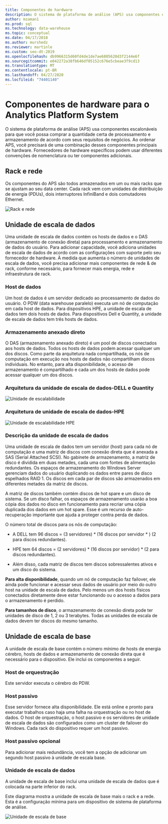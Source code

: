 ```yaml
---
title: Componentes de hardware
description: O sistema de plataforma de análise (APS) usa componentes escalonáveis para que você possa comprar a quantidade certa de processamento e armazenamento de acordo com seus requisitos de negócios. Ao ordenar APS, você precisará de uma combinação desses componentes principais de hardware.
author: mzaman1
ms.prod: sql
ms.technology: data-warehouse
ms.topic: conceptual
ms.date: 04/17/2018
ms.author: murshedz
ms.reviewer: martinle
ms.custom: seo-dt-2019
ms.openlocfilehash: db9966315d60fd4de1de7ae6805620d3f2144e6f
ms.sourcegitcommit: e042272a38fb646df05152c676e5cbeae3f9cd13
ms.translationtype: MT
ms.contentlocale: pt-BR
ms.lasthandoff: 04/27/2020
ms.locfileid: "74401140"
---
```

# <a name="hardware-components-for-analytics-platform-system"></a>Componentes de hardware para o Analytics Platform System

O sistema de plataforma de análise (APS) usa componentes escalonáveis para que você possa comprar a quantidade certa de processamento e armazenamento de acordo com seus requisitos de negócios. Ao ordenar APS, você precisará de uma combinação desses componentes principais de hardware. Fornecedores de hardware específicos podem usar diferentes convenções de nomenclatura ou ter componentes adicionais.  
 
  
## <a name="rack-and-network"></a><a name="rackandnetwork"></a>Rack e rede 
 
Os componentes do APS são todos armazenados em um ou mais racks que se ajustam ao seu data center. Cada rack vem com unidades de distribuição de energia (PDUs), dois interruptores InfiniBand e dois comutadores Ethernet.  
  
![Rack e rede](media/rack-and-network.png "Rack e rede do APS")  
  
## <a name="data-scale-unit"></a><a name="datascaleunit"></a>Unidade de escala de dados
 
Uma unidade de escala de dados contém os hosts de dados e o DAS (armazenamento de conexão direta) para processamento e armazenamento de dados do usuário. Para adicionar capacidade, você adiciona unidades de escala de dados de acordo com as configurações com suporte pelo seu fornecedor de hardware. À medida que aumenta o número de unidades de escala de dados, você precisa adicionar mais componentes de rede & de rack, conforme necessário, para fornecer mais energia, rede e infraestrutura de rack.  
  
### <a name="data-host"></a>Host de dados  

Um host de dados é um servidor dedicado ao processamento de dados do usuário. O PDW (data warehouse paralelo) executa um nó de computação em cada host de dados. Para dispositivos HPE, a unidade de escala de dados tem dois hosts de dados. Para dispositivos Dell e Quantity, a unidade de escala de dados tem três hosts de dados.  
  
### <a name="direct-attached-storage"></a>Armazenamento anexado direto
 
O DAS (armazenamento anexado direto) é um pool de discos conectados aos hosts de dados. Todos os hosts de dados podem acessar qualquer um dos discos. Como parte da arquitetura nada compartilhada, os nós de computação em execução nos hosts de dados não compartilham discos individuais. No entanto, para alta disponibilidade, o acesso de armazenamento é compartilhado e cada um dos hosts de dados pode acessar qualquer um dos discos.  
  
### <a name="data-scale-unit-architecture---dell-and-quanta"></a>Arquitetura da unidade de escala de dados-DELL e Quantity
  
![Unidade de escalabilidade](media/scalability-unit-dell.png "Unidade de escalabilidade da Dell")  
  
### <a name="data-scale-unit-architecture---hpe"></a>Arquitetura de unidade de escala de dados-HPE 
 
![Unidade de escalabilidade HPE](media/scalability-unit-hpe.png "Unidade de escalabilidade HPE")  
  
### <a name="data-scale-unit-description"></a>Descrição da unidade de escala de dados

Uma unidade de escala de dados tem um servidor (host) para cada nó de computação e uma matriz de discos com conexão direta que é anexada a SAS (Serial Attached SCSI). No gabinete de armazenamento, a matriz de disco é dividida em duas metades, cada uma com fontes de alimentação redundantes. Os espaços de armazenamento do Windows Server gerenciam dados do usuário duplicando os dados entre pares de disco espelhados RAID 1. Os discos em cada par de discos são armazenados em diferentes metades da matriz de discos.  
  
A matriz de discos também contém discos de hot spare e um disco de sistema. Se um disco falhar, os espaços de armazenamento usarão a boa cópia dos dados no disco em funcionamento para recriar uma cópia duplicada dos dados em um hot spare. Esse é um recurso de auto-recuperação importante que ajuda a proteger contra perda de dados.  
  
O número total de discos para os nós de computação:  
  
-   A DELL tem 96 discos = (3 servidores) * (16 discos por servidor \* ) (2 para discos redundantes).  
  
-   HPE tem 64 discos = (2 servidores) * (16 discos por servidor) \* (2 para discos redundantes).  
  
-   Além disso, cada matriz de discos tem discos sobressalentes ativos e um disco do sistema.  
  
**Para alta disponibilidade**, quando um nó de computação faz failover, ele ainda pode funcionar e acessar seus dados de usuário por meio do outro host na unidade de escala de dados. Pelo menos um dos hosts físicos conectados diretamente deve estar funcionando ou o acesso a dados para o armazenamento é perdido.  
  
**Para tamanhos de disco**, o armazenamento de conexão direta pode ter unidades de disco de 1, 2 ou 3 terabytes. Todas as unidades de escala de dados devem ter discos do mesmo tamanho.  
  
## <a name="base-scale-unit"></a><a name="basescaleunit"></a>Unidade de escala de base 
 
A unidade de escala de base contém o número mínimo de hosts de energia cérebro, hosts de dados e armazenamento de conexão direta que é necessário para o dispositivo. Ele inclui os componentes a seguir. 
  
### <a name="orchestration-host"></a>Host de orquestração  
Este servidor executa o cérebro do PDW.
  
### <a name="passive-host"></a>Host passivo  
Esse servidor fornece alta disponibilidade. Ele está online e pronto para executar trabalhos caso haja uma falha na orquestração ou no host de dados. O host de orquestração, o host passivo e os servidores de unidade de escala de dados são configurados como um cluster de failover do Windows. Cada rack do dispositivo requer um host passivo.  
  
### <a name="optional-passive-host"></a>Host passivo opcional  
Para adicionar mais redundância, você tem a opção de adicionar um segundo host passivo à unidade de escala base.  
  
### <a name="data-scale-unit"></a>Unidade de escala de dados  
A unidade de escala de base inclui uma unidade de escala de dados que é colocada na parte inferior do rack.  
  
Este diagrama mostra a unidade de escala de base mais o rack e a rede. Esta é a configuração mínima para um dispositivo de sistema de plataforma de análise.  
  
![Unidade de escala de base](media/base-scale-unit.png "Unidade de escala de base")  
 
